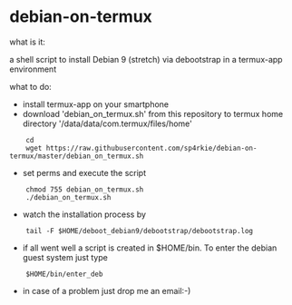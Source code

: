 # debian-on-termux

what is it:

a shell script to install Debian 9 (stretch) via debootstrap in a termux-app environment

what to do:

- install termux-app on your smartphone
- download 'debian_on_termux.sh' from this repository to termux home directory '/data/data/com.termux/files/home'
```
    cd
    wget https://raw.githubusercontent.com/sp4rkie/debian-on-termux/master/debian_on_termux.sh
```
- set perms and execute the script
```
    chmod 755 debian_on_termux.sh
    ./debian_on_termux.sh
```
- watch the installation process by
```
    tail -F $HOME/deboot_debian9/debootstrap/debootstrap.log
```
- if all went well a script is created in $HOME/bin. To enter the debian guest system just type
```
    $HOME/bin/enter_deb
```
- in case of a problem just drop me an email:-)
